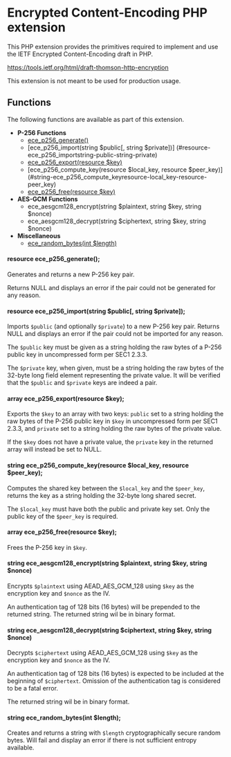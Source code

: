 # Encrypted Content-Encoding PHP extension

This PHP extension provides the primitives required to implement and use the
IETF Encrypted Content-Encoding draft in PHP.

https://tools.ietf.org/html/draft-thomson-http-encryption

This extension is not meant to be used for production usage.

## Functions

The following functions are available as part of this extension.

- **P-256 Functions**
  - [ece_p256_generate()](#resource-ece_p256_generate)
  - [ece_p256_import(string $public[, string $private])]
(#resource-ece_p256_importstring-public-string-private)
  - [ece_p256_export(resource $key)](#array-ece_p256_exportresource-key)
  - [ece_p256_compute_key(resource $local_key, resource $peer_key)]
(#string-ece_p256_compute_keyresource-local_key-resource-peer_key)
  - [ece_p256_free(resource $key)](#array-ece_p256_freeresource-key)
- **AES-GCM Functions**
  - ece_aesgcm128_encrypt(string $plaintext, string $key, string $nonce)
  - ece_aesgcm128_decrypt(string $ciphertext, string $key, string $nonce)
- **Miscellaneous**
  - [ece_random_bytes(int $length)](#string-ece_random_bytesint-length)


#### resource ece_p256_generate();

Generates and returns a new P-256 key pair.

Returns NULL and displays an error if the pair could not be generated for any
reason.

#### resource ece_p256_import(string $public[, string $private]);

Imports `$public` (and optionally `$private`) to a new P-256 key pair. Returns
NULL and displays an error if the pair could not be imported for any reason.

The `$public` key must be given as a string holding the raw bytes of a P-256
public key in uncompressed form per SEC1 2.3.3.

The `$private` key, when given, must be a string holding the raw bytes of the
32-byte long field element representing the private value. It will be verified
that the `$public` and `$private` keys are indeed a pair.

#### array ece_p256_export(resource $key);

Exports the `$key` to an array with two keys: `public` set to a string holding
the raw bytes of the P-256 public key in `$key` in uncompressed form per SEC1
2.3.3, and `private` set to a string holding the raw bytes of the private value.

If the `$key` does not have a private value, the `private` key in the returned
array will instead be set to NULL.

#### string ece_p256_compute_key(resource $local_key, resource $peer_key);

Computes the shared key between the `$local_key` and the `$peer_key`, returns
the key as a string holding the 32-byte long shared secret.

The `$local_key` must have both the public and private key set. Only the public
key of the `$peer_key` is required.

#### array ece_p256_free(resource $key);

Frees the P-256 key in `$key`.


#### string ece_aesgcm128_encrypt(string $plaintext, string $key, string $nonce)

Encrypts `$plaintext` using AEAD_AES_GCM_128 using `$key` as the encryption key
and `$nonce` as the IV.

An authentication tag of 128 bits (16 bytes) will be prepended to the returned
string. The returned string wil be in binary format.


#### string ece_aesgcm128_decrypt(string $ciphertext, string $key, string $nonce)

Decrypts `$ciphertext` using AEAD_AES_GCM_128 using `$key` as the encryption key
and `$nonce` as the IV.

An authentication tag of 128 bits (16 bytes) is expected to be included at the
beginning of `$ciphertext`. Omission of the authentication tag is considered to
be a fatal error.

The returned string wil be in binary format.


#### string ece_random_bytes(int $length);

Creates and returns a string with `$length` cryptographically secure random
bytes. Will fail and display an error if there is not sufficient entropy
available.
